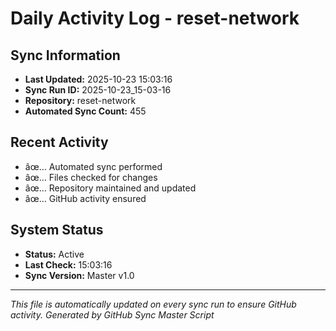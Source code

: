 ﻿# Daily Activity Log - reset-network

## Sync Information
- **Last Updated:** 2025-10-23 15:03:16
- **Sync Run ID:** 2025-10-23_15-03-16
- **Repository:** reset-network
- **Automated Sync Count:** 455

## Recent Activity
- âœ… Automated sync performed
- âœ… Files checked for changes
- âœ… Repository maintained and updated
- âœ… GitHub activity ensured

## System Status
- **Status:** Active
- **Last Check:** 15:03:16
- **Sync Version:** Master v1.0

---
*This file is automatically updated on every sync run to ensure GitHub activity.*
*Generated by GitHub Sync Master Script*
